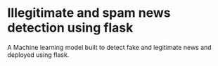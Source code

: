 # Illegitimate and spam news detection using flask
A Machine learning model built to detect fake and legitimate news and deployed using flask.

